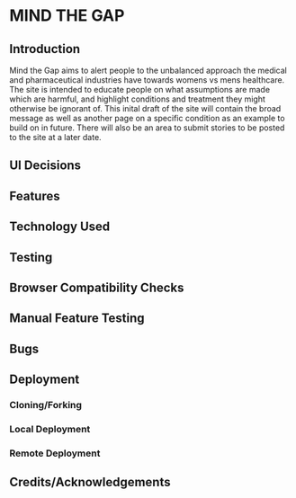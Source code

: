 # MIND THE GAP

## Introduction
Mind the Gap aims to alert people to the unbalanced approach the medical and pharmaceutical industries have towards womens vs mens healthcare. The site is intended to educate people on what assumptions are made which are harmful, and highlight conditions and treatment they might otherwise be ignorant of. This inital draft of the site will contain the broad message as well as another page on a specific condition as an example to build on in future.
There will also be an area to submit stories to be posted to the site at a later date.

<!-- Image -->

## UI Decisions

## Features

## Technology Used

## Testing

## Browser Compatibility Checks

## Manual Feature Testing

## Bugs

## Deployment

### Cloning/Forking

### Local Deployment

### Remote Deployment

## Credits/Acknowledgements